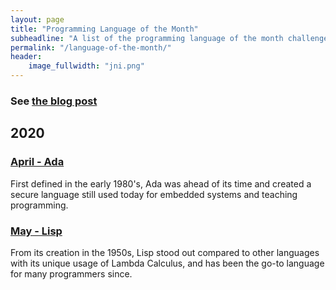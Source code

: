 ```yaml
---
layout: page
title: "Programming Language of the Month"
subheadline: "A list of the programming language of the month challenges"
permalink: "/language-of-the-month/"
header:
    image_fullwidth: "jni.png"
---
```


### See [the blog post](/programming/programming/)

## 2020
### [April - Ada](/language-of-the-month/04-20/)
First defined in the early 1980's, Ada was ahead of its time and created a secure language still used today for embedded systems and teaching programming.

### [May - Lisp](/language-of-the-month/05-20/)
From its creation in the 1950s, Lisp stood out compared to other languages with its unique usage of Lambda Calculus, and has been the go-to language for many programmers since.
